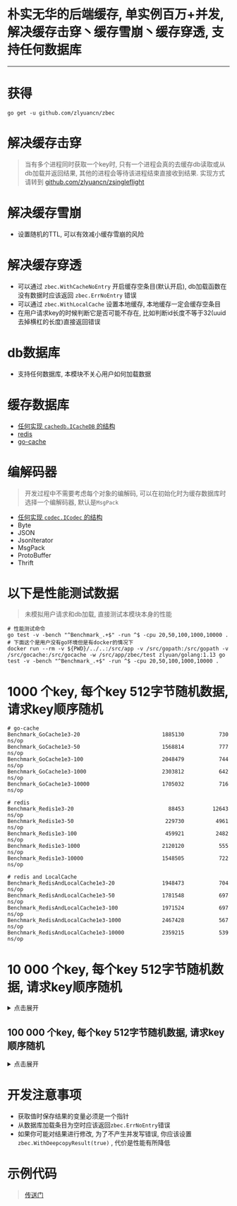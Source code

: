 # 朴实无华的后端缓存, 单实例百万+并发, 解决缓存击穿丶缓存雪崩丶缓存穿透, 支持任何数据库

---

# 获得
`go get -u github.com/zlyuancn/zbec`

# 解决缓存击穿

> 当有多个进程同时获取一个key时, 只有一个进程会真的去缓存db读取或从db加载并返回结果, 其他的进程会等待该进程结束直接收到结果. 实现方式请转到 [github.com/zlyuancn/zsingleflight](https://github.com/zlyuancn/zsingleflight)

# 解决缓存雪崩

+ 设置随机的TTL, 可以有效减小缓存雪崩的风险

# 解决缓存穿透

+ 可以通过 `zbec.WithCacheNoEntry` 开启缓存空条目(默认开启), db加载函数在没有数据时应该返回 `zbec.ErrNoEntry` 错误
+ 可以通过 `zbec.WithLocalCache` 设置本地缓存, 本地缓存一定会缓存空条目
+ 在用户请求key的时候判断它是否可能不存在, 比如判断id长度不等于32(uuid去掉横杠的长度)直接返回错误

# db数据库
+ 支持任何数据库, 本模块不关心用户如何加载数据

# 缓存数据库
+ [任何实现 `cachedb.ICacheDB` 的结构](./cachedb/cachedb.go)
+ [redis](./cachedb/redis/c.go)
+ [go-cache](./cachedb/go_cache/c.go)

# 编解码器

> 开发过程中不需要考虑每个对象的编解码, 可以在初始化时为缓存数据库时选择一个编解码器, 默认是`MsgPack`

+ [任何实现 `codec.ICodec` 的结构](./codec/codec.go)
+ Byte
+ JSON
+ JsonIterator
+ MsgPack
+ ProtoBuffer
+ Thrift

# 以下是性能测试数据

> 未模拟用户请求和db加载, 直接测试本模块本身的性能

```shell script
# 性能测试命令
go test -v -bench "^Benchmark_.+$" -run ^$ -cpu 20,50,100,1000,10000 .
# 下面这个是用户没有go环境但是有docker的情况下
docker run --rm -v ${PWD}/../..:/src/app -v /src/gopath:/src/gopath -v /src/gocache:/src/gocache -w /src/app/zbec/test zlyuan/golang:1.13 go test -v -bench "^Benchmark_.+$" -run ^$ -cpu 20,50,100,1000,10000 .
```

# 1000 个key, 每个key 512字节随机数据, 请求key顺序随机

```
# go-cache
Benchmark_GoCache1e3-20                     	 1885130	       730 ns/op
Benchmark_GoCache1e3-50                     	 1568814	       777 ns/op
Benchmark_GoCache1e3-100                    	 2048479	       744 ns/op
Benchmark_GoCache1e3-1000                   	 2303812	       642 ns/op
Benchmark_GoCache1e3-10000                  	 1705032	       716 ns/op

# redis
Benchmark_Redis1e3-20                       	   88453	     12643 ns/op
Benchmark_Redis1e3-50                       	  229730	      4961 ns/op
Benchmark_Redis1e3-100                      	  459921	      2482 ns/op
Benchmark_Redis1e3-1000                     	 2120120	       555 ns/op
Benchmark_Redis1e3-10000                    	 1548505	       722 ns/op

# redis and LocalCache
Benchmark_RedisAndLocalCache1e3-20          	 1948473	       704 ns/op
Benchmark_RedisAndLocalCache1e3-50          	 1781548	       697 ns/op
Benchmark_RedisAndLocalCache1e3-100         	 1971524	       697 ns/op
Benchmark_RedisAndLocalCache1e3-1000        	 2467428	       567 ns/op
Benchmark_RedisAndLocalCache1e3-10000       	 2359215	       539 ns/op
```


# 10 000 个key, 每个key 512字节随机数据, 请求key顺序随机

<details>
<summary>点击展开</summary>
<pre><code>
# go-cache
Benchmark_GoCache1e4-20                     	 2310266	       495 ns/op
Benchmark_GoCache1e4-50                     	 1808149	       734 ns/op
Benchmark_GoCache1e4-100                    	 1820456	       646 ns/op
Benchmark_GoCache1e4-1000                   	 2386491	       639 ns/op
Benchmark_GoCache1e4-10000                  	 2307810	       490 ns/op
<br/>
# redis
Benchmark_Redis1e4-20                       	  102188	     11582 ns/op
Benchmark_Redis1e4-50                       	  229939	      4651 ns/op
Benchmark_Redis1e4-100                      	  518737	      2286 ns/op
Benchmark_Redis1e4-1000                     	 2165594	       576 ns/op
Benchmark_Redis1e4-10000                    	 1486389	       753 ns/op
<br/>
# redis and LocalCache
Benchmark_RedisAndLocalCache1e4-20          	  141720	      8330 ns/op
Benchmark_RedisAndLocalCache1e4-50          	  386697	      2975 ns/op
Benchmark_RedisAndLocalCache1e4-100         	  595728	      1722 ns/op
Benchmark_RedisAndLocalCache1e4-1000        	 2459406	       516 ns/op
Benchmark_RedisAndLocalCache1e4-10000       	 2012082	       606 ns/op
</code></pre>
</details>

## 100 000 个key, 每个key 512字节随机数据, 请求key顺序随机

<details>
<summary>点击展开</summary>
<pre><code>
# go-cache
Benchmark_GoCache1e5-20                     	 1325640	       873 ns/op
Benchmark_GoCache1e5-50                     	 2432680	       625 ns/op
Benchmark_GoCache1e5-100                    	 2065634	       737 ns/op
Benchmark_GoCache1e5-1000                   	 2319595	       657 ns/op
Benchmark_GoCache1e5-10000                  	 2056987	       602 ns/op
<br/>
# redis
Benchmark_Redis1e5-20                       	   96511	     12034 ns/op
Benchmark_Redis1e5-50                       	  220322	      5035 ns/op
Benchmark_Redis1e5-100                      	  461415	      2308 ns/op
Benchmark_Redis1e5-1000                     	 2163451	       615 ns/op
Benchmark_Redis1e5-10000                    	 1538402	       710 ns/op
<br/>
# redis and LocalCache
Benchmark_RedisAndLocalCache1e5-20          	   99225	     11235 ns/op
Benchmark_RedisAndLocalCache1e5-50          	  248864	      4999 ns/op
Benchmark_RedisAndLocalCache1e5-100         	  427542	      2480 ns/op
Benchmark_RedisAndLocalCache1e5-1000        	 2517938	       566 ns/op
Benchmark_RedisAndLocalCache1e5-10000       	 1857760	       562 ns/op
</code></pre>
</details>

# 开发注意事项

+ 获取值时保存结果的变量必须是一个指针
+ 从数据库加载条目为空时应该返回`zbec.ErrNoEntry`错误
+ 如果你可能对结果进行修改, 为了不产生并发写错误, 你应该设置 `zbec.WithDeepcopyResult(true)` , 代价是性能有所降低

# 示例代码

> [传送门](./example)
